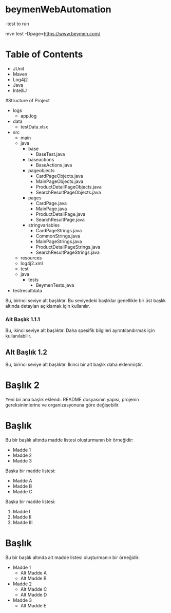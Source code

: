 # beymenWebAutomation
  -test to run
  
  mvn test -Dpage=https://www.beymen.com/


# Table of Contents
* JUnit
* Maven
* Log4j2
* Java
* IntelliJ

#Structure of Project
- logs
  - app.log
- data
  - testData.xlsx
- src
  - main
   - java
     - base
       - BaseTest.java
     - baseactions
       - BaseActions.java
     - pageobjects
       - CardPageObjects.java
       - MainPageObjects.java
       - ProductDetailPageObjects.java
       - SearchResultPageObjects.java
     - pages
       - CardPage.java
       - MainPage.java
       - ProductDetailPage.java
       - SearchResultPage.java
     - stringvariables
       - CardPageStrings.java
       - CommonStrings.java
       - MainPageStrings.java
       - ProductDetailPageStrings.java
       - SearchResultPageStrings.java
  - resources
   - log4j2.xml
  - test
   - java
     - tests
       - BeymenTests.java
- testresultdata
    
Bu, birinci seviye alt başlıktır. Bu seviyedeki başlıklar genellikle bir üst başlık altında detayları açıklamak için kullanılır.

### Alt Başlık 1.1.1

Bu, ikinci seviye alt başlıktır. Daha spesifik bilgileri ayrıntılandırmak için kullanılabilir.

## Alt Başlık 1.2

Bu, birinci seviye alt başlıktır. İkinci bir alt başlık daha eklenmiştir.

# Başlık 2

Yeni bir ana başlık eklendi. README dosyasının yapısı, projenin gereksinimlerine ve organizasyonuna göre değişebilir.

# Başlık

Bu bir başlık altında madde listesi oluşturmanın bir örneğidir:

- Madde 1
- Madde 2
- Madde 3

Başka bir madde listesi:

* Madde A
* Madde B
* Madde C

Başka bir madde listesi:

1. Madde I
2. Madde II
3. Madde III

# Başlık

Bu bir başlık altında alt madde listesi oluşturmanın bir örneğidir:

- Madde 1
  - Alt Madde A
  - Alt Madde B
- Madde 2
  - Alt Madde C
  - Alt Madde D
- Madde 3
  - Alt Madde E
